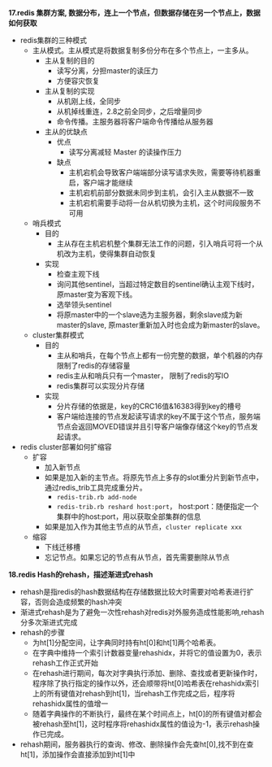**17.redis 集群方案, 数据分布，连上一个节点，但数据存储在另一个节点上，数据如何获取**
- redis集群的三种模式
    - 主从模式。主从模式是将数据复制多份分布在多个节点上，一主多从。
        - 主从复制的目的
            - 读写分离，分担master的读压力
            - 方便容灾恢复
        - 主从复制的实现
            - 从机刚上线，全同步
            - 从机掉线重连，2.8之前全同步，之后增量同步
            - 命令传播。主服务器将客户端命令传播给从服务器
        - 主从的优缺点
            - 优点
                - 读写分离减轻 Master 的读操作压力
            - 缺点
                - 主机宕机会导致客户端端部分读写请求失败，需要等待机器重启，客户端才能继续
                - 主机宕机前部分数据未同步到主机，会引入主从数据不一致
                - 主机宕机需要手动将一台从机切换为主机，这个时间段服务不可用
    - 哨兵模式
        - 目的
            - 主从存在主机宕机整个集群无法工作的问题，引入哨兵可将一个从机改为主机，使得集群自动恢复
        - 实现
            - 检查主观下线
            - 询问其他sentinel，当超过特定数目的sentinel确认主观下线时，原master变为客观下线。
            - 选举领头sentinel
            - 将原master中的一个slave选为主服务器，剩余slave成为新master的slave, 原master重新加入时也会成为新master的slave。
    - cluster集群模式
        - 目的
            - 主从和哨兵，在每个节点上都有一份完整的数据，单个机器的内存限制了redis的存储容量
            - redis主从和哨兵只有一个master， 限制了redis的写IO
            - redis集群可以实现分片存储
        - 实现
            - 分片存储的依据是，key的CRC16值&16383得到key的槽号
            - 客户端给连接的节点发起读写请求的key不属于这个节点，服务端节点会返回MOVED错误并且引导客户端像存储这个key的节点发起请求。
- redis cluster部署如何扩缩容
    - 扩容
        - 加入新节点
        - 如果是加入新的主节点。将原先节点上多存的slot重分片到新节点中，通过redis_trib工具完成重分片。
            - `redis-trib.rb add-node`
            - `redis-trib.rb reshard host:port`， 
host:port：随便指定一个集群中的host:port，用以获取全部集群的信息
        - 如果是加入作为其他主节点的从节点，`cluster replicate xxx`
    - 缩容
        - 下线迁移槽
        - 忘记节点。如果忘记的节点有从节点，首先需要删除从节点


**18.redis Hash的rehash，描述渐进式rehash**
- rehash是指redis的hash数据结构在存储数据比较大时需要对哈希表进行扩容，否则会造成频繁的hash冲突
- 渐进式rehash是为了避免一次性rehash对redis对外服务造成性能影响,rehash分多次渐进式完成
- rehash的步骤
    - 为ht[1]分配空间，让字典同时持有ht[0]和ht[1]两个哈希表。
    - 在字典中维持一个索引计数器变量rehashidx，并将它的值设置为0，表示rehash工作正式开始
    - 在rehash进行期间，每次对字典执行添加、删除、查找或者更新操作时，程序除了执行指定的操作以外，还会顺带将ht[0]哈希表在rehashidx索引上的所有键值对rehash到ht[1]，当rehash工作完成之后，程序将rehashidx属性的值增一
    - 随着字典操作的不断执行，最终在某个时间点上，ht[0]的所有键值对都会被rehash至ht[1]，这时程序将rehashidx属性的值设为-1，表示rehash操作已完成。
- rehash期间，服务器执行的查询、修改、删除操作会先查ht[0],找不到在查ht[1]，添加操作会直接添加到ht[1]中